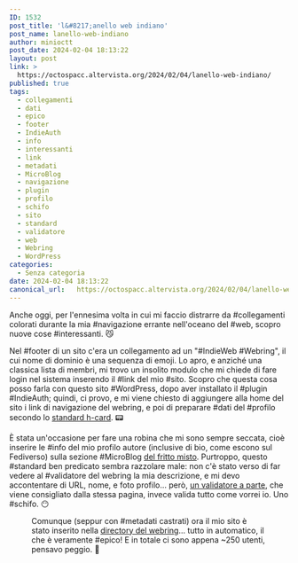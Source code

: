 ```yaml
---
ID: 1532
post_title: 'l&#8217;anello web indiano'
post_name: lanello-web-indiano
author: minioctt
post_date: 2024-02-04 18:13:22
layout: post
link: >
  https://octospacc.altervista.org/2024/02/04/lanello-web-indiano/
published: true
tags:
  - collegamenti
  - dati
  - epico
  - footer
  - IndieAuth
  - info
  - interessanti
  - link
  - metadati
  - MicroBlog
  - navigazione
  - plugin
  - profilo
  - schifo
  - sito
  - standard
  - validatore
  - web
  - Webring
  - WordPress
categories:
  - Senza categoria
date: 2024-02-04 18:13:22
canonical_url:   https://octospacc.altervista.org/2024/02/04/lanello-web-indiano/
---
```

<!-- wp:paragraph -->
<p>Anche oggi, per l'ennesima volta in cui mi faccio distrarre da #collegamenti colorati durante la mia #navigazione errante nell'oceano del #web, scopro nuove cose #interessanti. 😼</p>
<!-- /wp:paragraph -->

<!-- wp:paragraph -->
<p>Nel #footer di un sito c'era un collegamento ad un "#IndieWeb #Webring", il cui nome di dominio è una sequenza di emoji. Lo apro, e anziché una classica lista di membri, mi trovo un insolito modulo che mi chiede di fare login nel sistema inserendo il #link del mio #sito. Scopro che questa cosa posso farla con questo sito #WordPress, dopo aver installato il #plugin #IndieAuth; quindi, ci provo, e mi viene chiesto di aggiungere alla home del sito i link di navigazione del webring, e poi di preparare #dati del #profilo secondo lo <a href="https://microformats.org/wiki/h-card">standard h-card</a>. 📟</p>
<!-- /wp:paragraph -->

<!-- wp:paragraph -->
<p>È stata un'occasione per fare una robina che mi sono sempre seccata, cioè inserire le #info del mio profilo autore (inclusive di bio, come escono sul Fediverso) sulla sezione #MicroBlog <a href="https://octospacc.altervista.org/microblog/">del fritto misto</a>. Purtroppo, questo #standard ben predicato sembra razzolare male: non c'è stato verso di far vedere al #validatore del webring la mia descrizione, e mi devo accontentare di URL, nome, e foto profilo... però, <a href="https://indiewebify.me/validate-h-card/">un validatore a parte</a>, che viene consigliato dalla stessa pagina, invece valida tutto come vorrei io. Uno #schifo. 😶</p>
<!-- /wp:paragraph -->

<!-- wp:paragraph -->
<p></p>
<!-- /wp:paragraph -->

<!-- wp:image {"id":1533,"sizeSlug":"full","linkDestination":"none"} -->
<figure class="wp-block-image size-full"><img src="https://octospacc.altervista.org/wp-content/uploads/2024/02/image-3.png" alt="" class="wp-image-1533"/><figcaption class="wp-element-caption">Comunque (seppur con #metadati castrati) ora il mio sito è stato inserito nella <a href="https://xn--sr8hvo.ws/directory">directory del webring</a>... tutto in automatico, il che è veramente #epico! E in totale ci sono appena ~250 utenti, pensavo peggio. 💖</figcaption></figure>
<!-- /wp:image -->